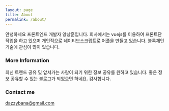 ```yaml
---
layout: page
title: About
permalink: /about/
---
```


안녕하세요 프론트엔드 개발자 양상훈입니다.
회사에서는 vuejs를 이용하여 프론트단 작업을 하고 있으며
개인적으로 네이티브스크립트로 어플을 만들고 있습니다.
블록체인기술에 관심이 많이 있습니다.

### More Information

최신 트렌드 공유 및 앞서가는 사람이 되기 위한 정보 공유를 원하고 있습니다.
좋은 정보 공유할 수 있는 블로그가 되었으면 하네요. 감사합니다.

### Contact me

[dazzybana@gmail.com](mailto:dazzybana@gmail.com)
